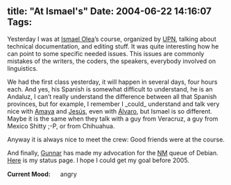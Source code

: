 title: "At Ismael's"
Date: 2004-06-22 14:16:07
Tags: 
---
<p>Yesterday I was at <a href="http://www.olea.org/">Ismael Olea</a>&#8217;s course, organized by <a href="http://www.upn.mx/">UPN</a>, talking about technical documentation, and editing stuff. It was quite interesting how he can point to some specific needed issues. This issues are commonly mistakes of the writers, the coders, the speakers, everybody involved on linguistics.</p>

<p>We had the first class yesterday, it will happen in several days, four hours each. And yes, his Spanish is somewhat difficult to understand, he is an Andaluz, I can&#8217;t really understand the difference between all that Spanish provinces, but for example, I remember I _could_ understand and talk very nice with <a href="http://www.amayita.com/">Amaya</a> and <a href="http://www.hispalinux.es/%7Edata">Jesús</a>, even with <a href="http://www.alobbs.com/">Álvaro</a>, but Ismael is so different. Maybe it is the same when they talk with a guy from Veracruz, a guy from Mexico Shitty ;-P, or from Chihuahua.</p>

<p>Anyway it is always nice to meet the crew: Good friends were at the course.</p>

<p>And finally, <a href="http://www.gwolf.cx/">Gunnar</a> has made my advocation for the <a href="http://nm.debian.org/">NM</a> queue of Debian. <a href="http://nm.debian.org/nmstatus.php?email=damog%40damog.net">Here</a> is my status page. I hope I could get my goal before 2005.</p>

<p><strong>Current Mood:</strong> <img width="15" height="15" src="http://stat.livejournal.com/img/mood/growf/smileys/angry.gif"/> angry</p>
